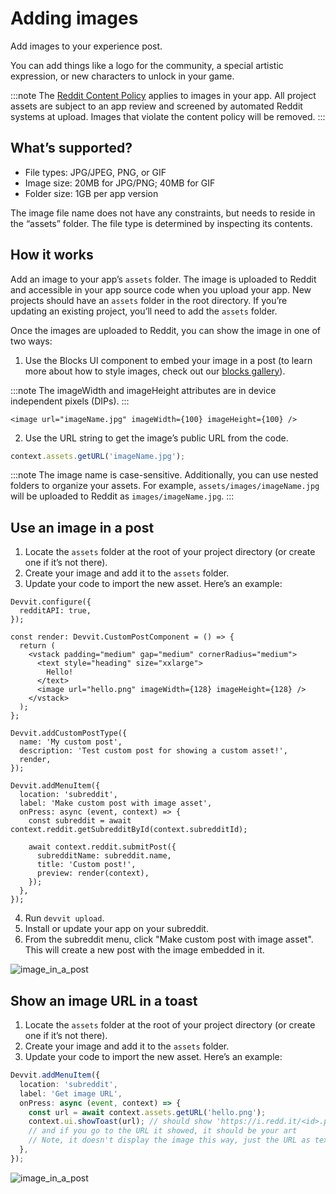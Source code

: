 # Adding images

Add images to your experience post.

You can add things like a logo for the community, a special artistic expression, or new characters to unlock in your game.

:::note
The [Reddit Content Policy](https://www.redditinc.com/policies/content-policy) applies to images in your app. All project assets are subject to an app review and screened by automated Reddit systems at upload. Images that violate the content policy will be removed.
:::

## What’s supported?

- File types: JPG/JPEG, PNG, or GIF
- Image size: 20MB for JPG/PNG; 40MB for GIF
- Folder size: 1GB per app version

The image file name does not have any constraints, but needs to reside in the “assets” folder. The file type is determined by inspecting its contents.

## How it works

Add an image to your app’s `assets` folder. The image is uploaded to Reddit and accessible in your app source code when you upload your app. New projects should have an `assets` folder in the root directory. If you’re updating an existing project, you’ll need to add the `assets` folder.

Once the images are uploaded to Reddit, you can show the image in one of two ways:

1. Use the Blocks UI component to embed your image in a post (to learn more about how to style images, check out our [blocks gallery](https://www.reddit.com/r/Devvit/post-viewer/1545cls/custom_post_block_kit_gallery/)).

:::note
The imageWidth and imageHeight attributes are in device independent pixels (DIPs).
:::

```tsx
<image url="imageName.jpg" imageWidth={100} imageHeight={100} />
```

2. Use the URL string to get the image’s public URL from the code.

```ts
context.assets.getURL('imageName.jpg');
```

:::note
The image name is case-sensitive. Additionally, you can use nested folders to organize your assets. For example,
`assets/images/imageName.jpg` will be uploaded to Reddit as `images/imageName.jpg`.
:::

## Use an image in a post

1. Locate the `assets` folder at the root of your project directory (or create one if it’s not there).
2. Create your image and add it to the `assets` folder.
3. Update your code to import the new asset. Here’s an example:

```tsx
Devvit.configure({
  redditAPI: true,
});

const render: Devvit.CustomPostComponent = () => {
  return (
    <vstack padding="medium" gap="medium" cornerRadius="medium">
      <text style="heading" size="xxlarge">
        Hello!
      </text>
      <image url="hello.png" imageWidth={128} imageHeight={128} />
    </vstack>
  );
};

Devvit.addCustomPostType({
  name: 'My custom post',
  description: 'Test custom post for showing a custom asset!',
  render,
});

Devvit.addMenuItem({
  location: 'subreddit',
  label: 'Make custom post with image asset',
  onPress: async (event, context) => {
    const subreddit = await context.reddit.getSubredditById(context.subredditId);

    await context.reddit.submitPost({
      subredditName: subreddit.name,
      title: 'Custom post!',
      preview: render(context),
    });
  },
});
```

4. Run `devvit upload`.
5. Install or update your app on your subreddit.
6. From the subreddit menu, click "Make custom post with image asset". This will create a new post with the image embedded in it.

![image_in_a_post](./assets/docs-app-image-assets-1.png)

## Show an image URL in a toast

1. Locate the `assets` folder at the root of your project directory (or create one if it’s not there).
2. Create your image and add it to the `assets` folder.
3. Update your code to import the new asset. Here’s an example:

```ts
Devvit.addMenuItem({
  location: 'subreddit',
  label: 'Get image URL',
  onPress: async (event, context) => {
    const url = await context.assets.getURL('hello.png');
    context.ui.showToast(url); // should show 'https://i.redd.it/<id>.png'
    // and if you go to the URL it showed, it should be your art
    // Note, it doesn't display the image this way, just the URL as text!
  },
});
```

![image_in_a_post](./assets/docs-app-image-assets-2.png)

